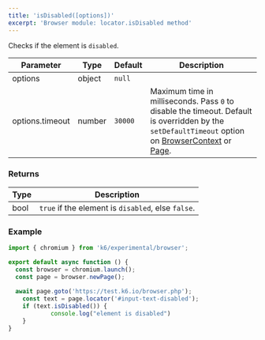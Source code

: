 ```yaml
---
title: 'isDisabled([options])'
excerpt: 'Browser module: locator.isDisabled method'
---
```


Checks if the element is `disabled`.

<TableWithNestedRows>

| Parameter       | Type   | Default | Description                                                                                                                                                                                                                           |
|-----------------|--------|---------|---------------------------------------------------------------------------------------------------------------------------------------------------------------------------------------------------------------------------------------|
| options         | object | `null`  |                                                                                                                                                                                                                      |
| options.timeout | number | `30000` | Maximum time in milliseconds. Pass `0` to disable the timeout. Default is overridden by the `setDefaultTimeout` option on [BrowserContext](/javascript-api/k6-browser/api/browsercontext/) or [Page](/javascript-api/k6-browser/api/page/). |

</TableWithNestedRows>

### Returns

| Type | Description                                       |
|------|---------------------------------------------------|
| bool | `true` if the element is `disabled`, else `false`. |

### Example

<CodeGroup labels={[]}>

```javascript
import { chromium } from 'k6/experimental/browser';

export default async function () {
  const browser = chromium.launch();
  const page = browser.newPage();
  
  await page.goto('https://test.k6.io/browser.php');
	const text = page.locator('#input-text-disabled');
	if (text.isDisabled()) {
			console.log("element is disabled")
	}
}
```

</CodeGroup>
